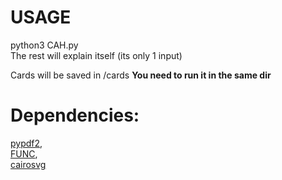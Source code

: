 # USAGE
python3 CAH.py  
The rest will explain itself (its only 1 input)

Cards will be saved in <cwd>/cards
**You need to run it in the same dir**
  
# Dependencies:
[pypdf2](https://pypi.org/project/PyPDF2/),  
[FUNC](https://github/lomnom/FUNC),  
[cairosvg](https://pypi.org/project/CairoSVG/)
